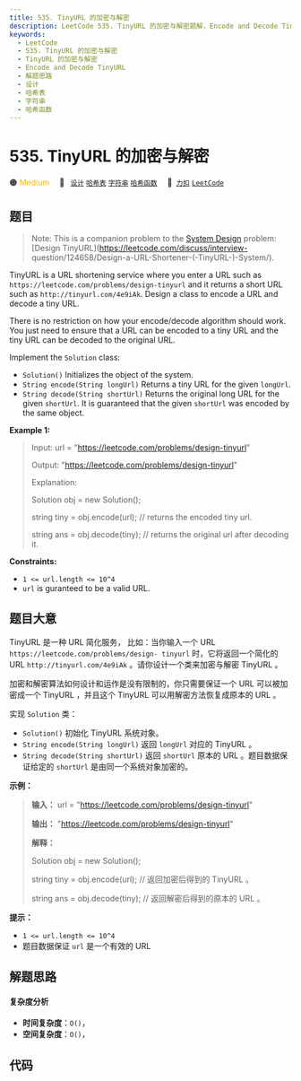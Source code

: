 ```yaml
---
title: 535. TinyURL 的加密与解密
description: LeetCode 535. TinyURL 的加密与解密题解，Encode and Decode TinyURL，包含解题思路、复杂度分析以及完整的 JavaScript 代码实现。
keywords:
  - LeetCode
  - 535. TinyURL 的加密与解密
  - TinyURL 的加密与解密
  - Encode and Decode TinyURL
  - 解题思路
  - 设计
  - 哈希表
  - 字符串
  - 哈希函数
---
```


# 535. TinyURL 的加密与解密

🟠 <font color=#ffb800>Medium</font>&emsp; 🔖&ensp; [`设计`](/tag/design.md) [`哈希表`](/tag/hash-table.md) [`字符串`](/tag/string.md) [`哈希函数`](/tag/hash-function.md)&emsp; 🔗&ensp;[`力扣`](https://leetcode.cn/problems/encode-and-decode-tinyurl) [`LeetCode`](https://leetcode.com/problems/encode-and-decode-tinyurl)

## 题目

> Note: This is a companion problem to the [System
> Design](https://leetcode.com/discuss/interview-question/system-design/)
> problem: [Design TinyURL](https://leetcode.com/discuss/interview-
> question/124658/Design-a-URL-Shortener-\(-TinyURL-\)-System/).

TinyURL is a URL shortening service where you enter a URL such as
`https://leetcode.com/problems/design-tinyurl` and it returns a short URL such
as `http://tinyurl.com/4e9iAk`. Design a class to encode a URL and decode a
tiny URL.

There is no restriction on how your encode/decode algorithm should work. You
just need to ensure that a URL can be encoded to a tiny URL and the tiny URL
can be decoded to the original URL.

Implement the `Solution` class:

  * `Solution()` Initializes the object of the system.
  * `String encode(String longUrl)` Returns a tiny URL for the given `longUrl`.
  * `String decode(String shortUrl)` Returns the original long URL for the given `shortUrl`. It is guaranteed that the given `shortUrl` was encoded by the same object.



**Example 1:**

> Input: url = "https://leetcode.com/problems/design-tinyurl"
> 
> Output: "https://leetcode.com/problems/design-tinyurl"
> 
> 
> 
> Explanation:
> 
> Solution obj = new Solution();
> 
> string tiny = obj.encode(url); // returns the encoded tiny url.
> 
> string ans = obj.decode(tiny); // returns the original url after decoding it.

**Constraints:**

  * `1 <= url.length <= 10^4`
  * `url` is guranteed to be a valid URL.


## 题目大意

TinyURL 是一种 URL 简化服务， 比如：当你输入一个 URL `https://leetcode.com/problems/design-
tinyurl` 时，它将返回一个简化的URL `http://tinyurl.com/4e9iAk` 。请你设计一个类来加密与解密 TinyURL 。

加密和解密算法如何设计和运作是没有限制的，你只需要保证一个 URL 可以被加密成一个 TinyURL ，并且这个 TinyURL 可以用解密方法恢复成原本的
URL 。

实现 `Solution` 类：

  * `Solution()` 初始化 TinyURL 系统对象。
  * `String encode(String longUrl)` 返回 `longUrl` 对应的 TinyURL 。
  * `String decode(String shortUrl)` 返回 `shortUrl` 原本的 URL 。题目数据保证给定的 `shortUrl` 是由同一个系统对象加密的。



**示例：**

> 
> 
> 
> 
> 
> **输入：** url = "https://leetcode.com/problems/design-tinyurl"
> 
> **输出：** "https://leetcode.com/problems/design-tinyurl"
> 
> 
> 
> **解释：**
> 
> Solution obj = new Solution();
> 
> string tiny = obj.encode(url); // 返回加密后得到的 TinyURL 。
> 
> string ans = obj.decode(tiny); // 返回解密后得到的原本的 URL 。
> 
> 



**提示：**

  * `1 <= url.length <= 10^4`
  * 题目数据保证 `url` 是一个有效的 URL


## 解题思路

#### 复杂度分析

- **时间复杂度**：`O()`，
- **空间复杂度**：`O()`，

## 代码

```javascript

```